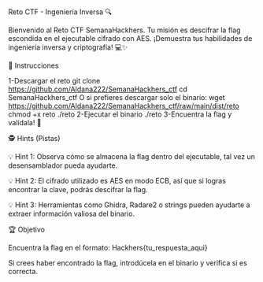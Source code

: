 Reto CTF - Ingeniería Inversa 🔍

Bienvenido al Reto CTF SemanaHackhers. Tu misión es descifrar la flag escondida en el ejecutable cifrado con AES. ¡Demuestra tus habilidades de ingeniería inversa y criptografía! 💻✨

📌 Instrucciones

1-Descargar el reto
git clone https://github.com/Aldana222/SemanaHackhers_ctf
cd SemanaHackhers_ctf
O si prefieres descargar solo el binario:
wget https://github.com/Aldana222/SemanaHackhers_ctf/raw/main/dist/reto
chmod +x reto
./reto
2-Ejecutar el binario
./reto
3-Encuentra la flag y valídala! 🔑

🕵️ Hints (Pistas)

💡 Hint 1: Observa cómo se almacena la flag dentro del ejecutable, tal vez un desensamblador pueda ayudarte.

💡 Hint 2: El cifrado utilizado es AES en modo ECB, así que si logras encontrar la clave, podrás descifrar la flag.

💡 Hint 3: Herramientas como Ghidra, Radare2 o strings pueden ayudarte a extraer información valiosa del binario.

🏆 Objetivo

Encuentra la flag en el formato:
Hackhers{tu_respuesta_aqui}

Si crees haber encontrado la flag, introdúcela en el binario y verifica si es correcta. 

